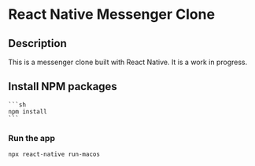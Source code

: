 # React Native Messenger Clone

## Description

This is a messenger clone built with React Native. It is a work in progress.


## Install NPM packages
    ```sh
    npm install
    ```

### Run the app
   ```sh
   npx react-native run-macos
   ```
